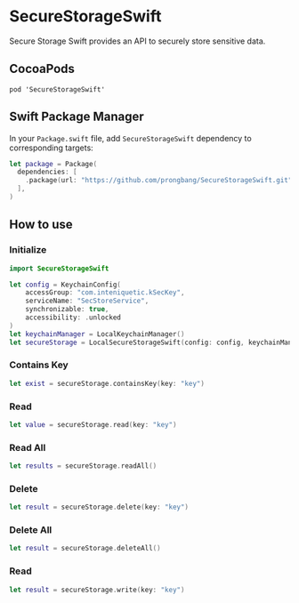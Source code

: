 # SecureStorageSwift

Secure Storage Swift provides an API to securely store sensitive data.

## CocoaPods

```shell
pod 'SecureStorageSwift'
```

## Swift Package Manager

In your `Package.swift` file, add `SecureStorageSwift` dependency to corresponding targets:

```swift
let package = Package(
  dependencies: [
    .package(url: "https://github.com/prongbang/SecureStorageSwift.git", from: "1.0.2"),
  ],
)
```

## How to use

### Initialize

```swift
import SecureStorageSwift

let config = KeychainConfig(
    accessGroup: "com.inteniquetic.kSecKey",
    serviceName: "SecStoreService",
    synchronizable: true,
    accessibility: .unlocked
)
let keychainManager = LocalKeychainManager()
let secureStorage = LocalSecureStorageSwift(config: config, keychainManager: keychainManager)
```

### Contains Key

```swift
let exist = secureStorage.containsKey(key: "key")
```


### Read

```swift
let value = secureStorage.read(key: "key")
```


### Read All

```swift
let results = secureStorage.readAll()
```


### Delete

```swift
let result = secureStorage.delete(key: "key")
```


### Delete All

```swift
let result = secureStorage.deleteAll()
```


### Read

```swift
let result = secureStorage.write(key: "key")
```
